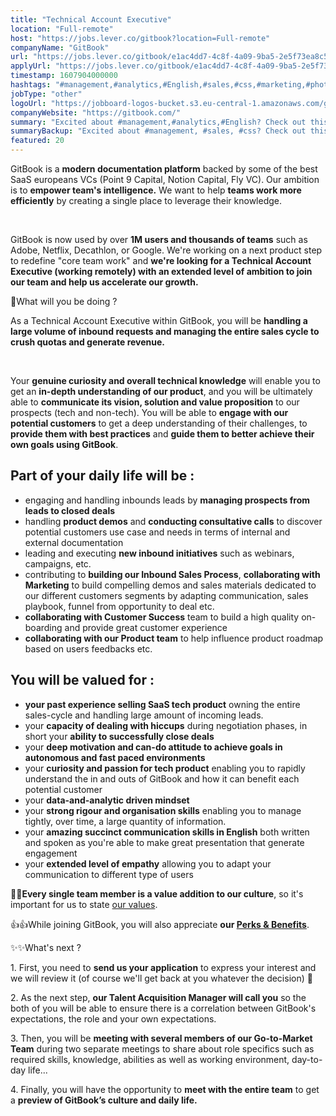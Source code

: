 ```yaml
---
title: "Technical Account Executive"
location: "Full-remote"
host: "https://jobs.lever.co/gitbook?location=Full-remote"
companyName: "GitBook"
url: "https://jobs.lever.co/gitbook/e1ac4dd7-4c8f-4a09-9ba5-2e5f73ea8c5d"
applyUrl: "https://jobs.lever.co/gitbook/e1ac4dd7-4c8f-4a09-9ba5-2e5f73ea8c5d/apply"
timestamp: 1607904000000
hashtags: "#management,#analytics,#English,#sales,#css,#marketing,#photoshop"
jobType: "other"
logoUrl: "https://jobboard-logos-bucket.s3.eu-central-1.amazonaws.com/gitbook"
companyWebsite: "https://gitbook.com/"
summary: "Excited about #management,#analytics,#English? Check out this job post!"
summaryBackup: "Excited about #management, #sales, #css? Check out this job post!"
featured: 20
---
```


GitBook is a **modern documentation platform** backed by some of the best SaaS europeans VCs (Point 9 Capital, Notion Capital, Fly VC). Our ambition is to **empower team's intelligence.** We want to help **teams work more efficiently** by creating a single place to leverage their knowledge.

‌

GitBook is now used by over **1M users and thousands of teams** such as Adobe, Netflix, Decathlon, or Google. We're working on a next product step to redefine "core team work" and **we're looking for a Technical Account Executive (working remotely) with an extended level of ambition to join our team and help us accelerate our growth.**

​🙌What will you be doing ?

As a Technical Account Executive within GitBook, you will be **handling a large volume of inbound requests and managing the entire sales cycle to crush quotas and generate revenue.**

‌

Your **genuine curiosity and overall technical knowledge** will enable you to get an **in-depth understanding of our product**, and you will be ultimately able to **communicate its vision, solution and value proposition** to our prospects (tech and non-tech). You will be able to **engage with our potential customers** to get a deep understanding of their challenges, to **provide them with best practices** and **guide them to better achieve their own goals using GitBook**. 

## Part of your daily life will be :

*   engaging and handling inbounds leads by **managing prospects from leads to closed deals**
*   handling **product demos** and **conducting consultative calls** to discover potential customers use case and needs in terms of internal and external documentation
*   leading and executing **new inbound initiatives** such as webinars, campaigns, etc.
*   contributing to **building our Inbound Sales Process**, **collaborating with Marketing** to build compelling demos and sales materials dedicated to our different customers segments by adapting communication, sales playbook, funnel from opportunity to deal etc.
*   **collaborating with Customer Success** team to build a high quality on-boarding and provide great customer experience
*   **collaborating with our Product team** to help influence product roadmap based on users feedbacks etc. 

## You will be valued for :‌

*   **your past experience selling SaaS tech product** owning the entire sales-cycle and handling large amount of incoming leads.
*   your **capacity of dealing with hiccups** during negotiation phases, in short your **ability to successfully close deals**
*   your **deep motivation and can-do attitude to achieve goals in autonomous and fast paced environments**
*   your **curiosity and passion for tech product** enabling you to rapidly understand the in and outs of GitBook and how it can benefit each potential customer
*   your **data-and-analytic driven mindset**
*   your **strong rigour and organisation skills** enabling you to manage tightly, over time, a large quantity of information.
*   your **amazing succinct communication skills in English** both written and spoken as you're able to make great presentation that generate engagement
*   your **extended level of empathy** allowing you to adapt your communication to different type of users

👥👥**Every single team member is a value addition to our culture**, so it's important for us to state [our values](https://jobs.gitbook.com/life-at-gitbook/our-values).

👍👍While joining GitBook, you will also appreciate **our [Perks & Benefits](https://jobs.gitbook.com/life-at-gitbook/perks-and-benefits)**.

✨✨What's next ?

1\. First, you need to **send us your application** to express your interest and we will review it (of course we'll get back at you whatever the decision)​ 🙂

2\. As the next step, **our Talent Acquisition Manager will call you** so the both of you will be able to ensure there is a correlation between GitBook's expectations, the role and your own expectations.

3\. Then, you will be **meeting with several members of our Go-to-Market Team** during two separate meetings to share about role specifics such as required skills, knowledge, abilities as well as working environment, day-to-day life...

4\. Finally, you will have the opportunity to **meet with the entire team** to get a **preview of GitBook’s culture and daily life.**
